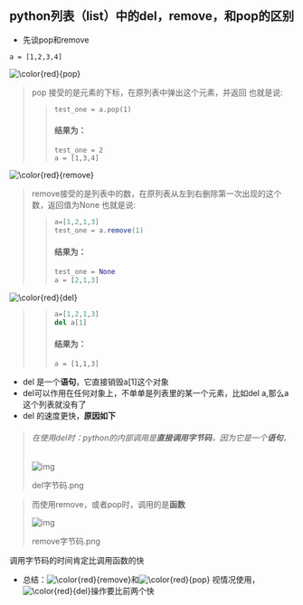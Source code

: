 ## python列表（list）中的del，remove，和pop的区别

* 先谈pop和remove



```undefined
a = [1,2,3,4]
```

![\color{red}{pop}](https://math.jianshu.com/math?formula=%5Ccolor%7Bred%7D%7Bpop%7D)

> pop 接受的是元素的下标，在原列表中弹出这个元素，并返回
>  也就是说:
>
> > ```undefined
> > test_one = a.pop(1)
> > ```
> >
> > #### 结果为：
> >
> > 
> >
> > ```undefined
> > test_one = 2
> > a = [1,3,4]
> > ```

![\color{red}{remove}](https://math.jianshu.com/math?formula=%5Ccolor%7Bred%7D%7Bremove%7D)

> remove接受的是列表中的数，在原列表从左到右删除第一次出现的这个数，返回值为None
>  也就是说:
>
> > ```csharp
> > a=[1,2,1,3]
> > test_one = a.remove(1)
> > ```
> >
> > #### 结果为：
> >
> > 
> >
> > ```python
> > test_one = None
> > a = [2,1,3]
> > ```

![\color{red}{del}](https://math.jianshu.com/math?formula=%5Ccolor%7Bred%7D%7Bdel%7D)

> > ```python
> > a=[1,2,1,3]
> > del a[1]
> > ```
> >
> > #### 结果为：
> >
> > 
> >
> > ```undefined
> > a = [1,1,3]                                                                 
> > ```

- del 是一个**语句**，它直接销毁a[1]这个对象
- del可以作用在任何对象上，不单单是列表里的某一个元素，比如del a,那么a这个列表就没有了
- del 的速度更快，**原因如下**

> ###### 在使用del时：python的内部调用是**直接调用字节码**，因为它是一个**语句**，
>
> ![img](https:////upload-images.jianshu.io/upload_images/7230999-7c52fdd11a925e71.png?imageMogr2/auto-orient/strip|imageView2/2/w/420/format/webp)
>
> del字节码.png

> 而使用remove，或者pop时，调用的是**函数**
>
> ![img](https:////upload-images.jianshu.io/upload_images/7230999-63831987be4f6c80.png?imageMogr2/auto-orient/strip|imageView2/2/w/398/format/webp)
>
> remove字节码.png

调用字节码的时间肯定比调用函数的快

* 总结：![\color{red}{remove}](https://math.jianshu.com/math?formula=%5Ccolor%7Bred%7D%7Bremove%7D)和![\color{red}{pop}](https://math.jianshu.com/math?formula=%5Ccolor%7Bred%7D%7Bpop%7D) 视情况使用，![\color{red}{del}](https://math.jianshu.com/math?formula=%5Ccolor%7Bred%7D%7Bdel%7D)操作要比前两个快